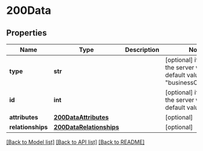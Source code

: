 # 200Data


## Properties
Name | Type | Description | Notes
------------ | ------------- | ------------- | -------------
**type** | **str** |  | [optional]  if omitted the server will use the default value of "businessOnboarding"
**id** | **int** |  | [optional]  if omitted the server will use the default value of 50
**attributes** | [**200DataAttributes**](200DataAttributes.md) |  | [optional] 
**relationships** | [**200DataRelationships**](200DataRelationships.md) |  | [optional] 

[[Back to Model list]](../README.md#documentation-for-models) [[Back to API list]](../README.md#documentation-for-api-endpoints) [[Back to README]](../README.md)


